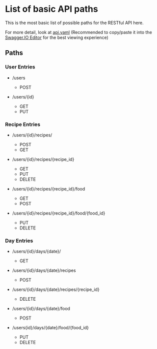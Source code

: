 # List of basic API paths

This is the most basic list of possible paths for the RESTful API here.

For more detail, look at [api.yaml](./api.yaml) (Recommended to copy/paste it into the [Swagger.IO Editor](https://editor.swagger.io/) for the best viewing experience)

## Paths

### User Entries
* /users
    * POST

* /users/{id}
    * GET
    * PUT

### Recipe Entries
* /users/{id}/recipes/
    * POST
    * GET

* /users/{id}/recipes/{recipe_id}
    * GET
    * PUT
    * DELETE

* /users/{id}/recipes/{recipe_id}/food
    * GET
    * POST

* /users/{id}/recipes/{recipe_id}/food/{food_id}
    * PUT
    * DELETE

### Day Entries
* /users/{id}/days/{date}/
    * GET

* /users/{id}/days/{date}/recipes
    * POST

* /users/{id}/days/{date}/recipes/{recipe_id}
    * DELETE

* /users/{id}/days/{date}/food
    * POST

* /users{id}/days/{date}/food/{food_id}
    * PUT
    * DELETE


